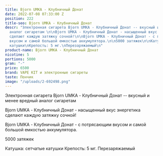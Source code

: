 ```yaml
---
title: Bjorn UMKA - Клубничный Донат
date: 2022-07-08 07:33:00 Z
position: 222
title-seo: Bjorn UMKA - Клубничный Донат
descr: "Электронная сигарета Bjorn UMKA - Клубничный Донат -- вкусный и менее вредный
  аналог сигаретам \n\nBjorn UMKA - Клубничный Донат - насыщенный вкус энергетика
  сделают каждую затяжку сочной!\n\nBjorn UMKA - Клубничный Донат - с потрясающим
  вкусом и самой большой емкостью аккумулятора.\n\n5000 затяжек\n\nКатушка: сетчатые
  катушки\nКрепость: 5 мг.\nПерезаряжаемый\n"
product-name: Bjorn UMKA - Клубничный Донат
nicotine: 5
portions: 5000
gram: "-"
price: 6500
brand: VAPE KIT и электронные сигареты
taste: Пончик
image: "/uploads/2-692498.png"
---
```


Электронная сигарета Bjorn UMKA - Клубничный Донат -- вкусный и менее вредный аналог сигаретам 

Bjorn UMKA - Клубничный Донат - насыщенный вкус энергетика сделают каждую затяжку сочной!

Bjorn UMKA - Клубничный Донат - с потрясающим вкусом и самой большой емкостью аккумулятора.

5000 затяжек

Катушка: сетчатые катушки
Крепость: 5 мг.
Перезаряжаемый
